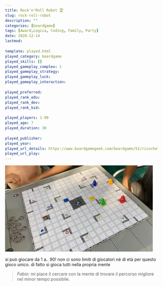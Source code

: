 ```yaml
---
title: Rock'n'Roll Robot 🏆
slug: rock-roll-robot
description: ""
categories: [boardgame]
tags: [Award,Logica, Coding, Family, Party]
date: 2020-12-14
lastmod: 

template: played.html
played_category: boardgame
played_skills: []
played_gameplay_complex: 1
played_gameplay_strategy: 
played_gameplay_luck: 
played_gameplay_interaction: 

played_preferred: 
played_rank_edu: 
played_rank_dev: 
played_rank_kid: 

played_players: 1-99
played_age: 7
played_duration: 30

played_publisher: 
played_year: 
played_url_details: https://www.boardgamegeek.com/boardgame/51/ricochet-robots
played_url_play: 
---
```


![](img/rockrollrobot.webp)

si può giocare da 1 a.. 90!
non ci sono limiti di giocatori né di età per questo gioco unico.
di fatto si gioca tutti nella propria mente

> *Fabio:*
> mi piace il cercare con la mente di trovare il percorso migliore nel minor tempo possibile.
